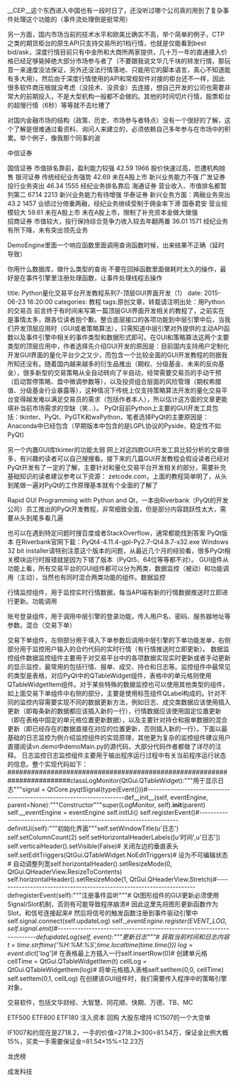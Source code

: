 __CEP__这个东西进入中国也有一段时日了，还没听过哪个公司真的用到了复杂事件处理这个功能的（事件流处理倒是挺常用）

另一方面，国内市场当前的技术水平和欧美比确实不高，举个简单的例子，CTP之类的期货柜台的原生API只支持交易所的1档行情，也就是仅能看到best bid/ask，深度行情目前只有中金所和大商所两家提供，几十万一年的直通接入价格已经足够毙掉绝大部分市场参与者了（不要跟我说文华几千块的转发行情，那玩意一来速度没法保证，另外还没法行情落地、只能用它的脚本语言，真心不知道能有多大用）。然后由于深度行情使用的API和常规软件对接的柜台还不一样，因此很多软件商压根就没考虑（没技术、没资金）去连接，想自己开发的公司也需要非常大的前期投入，不是大型机构一般都不会做的。其他的时间切片行情，股票柜台的超慢行情（6秒）等等就不去吐槽了


对国内金融市场的结构（政策、历史、市场参与者特点）没有一个很好的了解，这个了解是很难通过看资料、询问人来建立的，必须依赖自己多年参与在市场中的积累。举个例子，像我那个同事的波

中信证券

国信证券
市值排名靠前，盈利能力较强 42.59 1966 股价快速过高，恐遭机构抛售 
银河证券
传统经纪业务强势 42.69 未在A股上市 新兴业务能力不强 
广发证券
投行业务突出 46.34 1555 经纪业务排名靠后 
海通证券
营业收入、市值排名都暂列第二 67.14 2213 新兴业务能力有待增强 
华泰证券
新兴业务方面：两融业务突出 43.2 1457 业绩过分倚重两融，经纪业务继续受制于佣金率下滑 
国泰君安
营业规模较大 59.61 未在A股上市 未在A股上市，限制了补充资本金做大做强  
招商证券
市值较大，投行保持综合竞争力收入较去年翻两番 36.01 1571 经纪业务有所下降，未有突出领先业务

DemoEngine里面一个响应函数里面调用查询函数时候，出来结果不正确（延时导致）

你用什么数据库，做什么类型的查询
不要在回掉函数里面做耗时太久的操作，最好是在事件引擎里注册处理函数，让事件处理线程去操作



title: Python量化交易平台开发教程系列7-顶层GUI界面开发（1） 
date: 2015-06-23 16:20:00 
categories: 教程
tags:原创文章，转载请注明出处：用Python的交易员
前言终于有时间来写第一篇顶层GUI界面开发相关的教程了，之前实在是事情太多，跟各位读者抱个歉。整合底层接口的各项功能到中层引擎中后，当我们开发顶层应用时（GUI或者策略算法），只需知道中层引擎对外提供的主动API函数以及事件引擎中相关的事件类型和数据形式即可。在GUI和策略算法这两个主要类型的顶层应用中，作者选择先介绍GUI开发的原因是：目前国内支持用户定制化开发GUI界面的量化平台少之又少，而包含一个比较全面的GUI开发教程的则据我所知还没有。随着国内越来越多的衍生品推出（期权、分级基金、未来的反向基金），很多新型的交易策略从全自动转向了半自动，经常需要交易员的手动干预（启动暂停策略、盘中微调参数等），以及投资组合层面的风险管理（期权希腊值、分级基金行业暴露等），这种情况下传统上仅支持策略算法开发的量化交易平台变得越发难以满足交易员的需求（包括作者本人），所以估计这方面的文章更能填补当前市场需求的空缺（笑…）。
PyQt目前Python上主要的GUI开发工具包括：tkinter、PyQt、PyGTK和wxPython，笔者选择PyQt的主要原因是：
Anaconda中已经包含（早期版本中包含的是LGPL协议的Pyside，稳定性不如PyQt）

另一个内置GUI库tkinter的功能太弱
网上对这四款GUI开发工具比较分析的文章很多，有兴趣的读者可以自己搜搜看。接下来的几篇GUI开发教程会假设读者已经对PyQt开发有了一定的了解，主要针对和量化交易平台开发相关的部分，需要补充基础知识的读者建议参考以下资源：
zetcode.com，上面的教程简单明了，从头到尾做一遍对PyQt的工作原理基本就有个全面的了解了

Rapid GUI Programming with Python and Qt，一本由Riverbank（PyQt的开发公司）员工推出的PyQt开发教程，非常细致全面，但是部分内容跳跃性太大，需要从头到尾多看几遍

也可以在遇到特定问题时搜百度或者StackOverflow，通常都能找到答案
PyQt版本 
在Riverbank官网下载：PyQt4-4.11.4-gpl-Py2.7-Qt4.8.7-x32.exe Windows 32 bit installer请特别注意这个版本的问题，从最近几个月的经验看，很多PyQt相关模块运行时报错就是因为下错了版本（PyQt5、64位等等都不对）。
GUI组件从功能上看，所有交易平台的GUI组件都可以分为两类，数据监控（被动）和功能调用（主动），当然也有同时混合两类功能的组件。数据监控 

行情监控组件，用于监控实时行情数据，每当API端有新的行情数据推送时立即进行更新。功能调用 
 
账号登录组件，用于调用中层引擎的登录功能，传入用户名、密码、服务器地址等参数。混合（交易下单） 
 
交易下单组件，左侧部分用于填入下单参数后调用中层引擎的下单功能发单，右侧部分用于监控用户输入的合约代码的实时行情（有行情推送时立即更新）。
数据监控组件数据监控组件主要用于对交易平台中的各项数据实现实时更新或者手动更新的显示监控，最常用的包括行情、报单、成交、持仓和日志等。监控组件中最常见的类型是表格，对应PyQt中的QTableWidget组件，表格中的单元格则使用QTableWidgetItem组件。对于某些特殊的数据监控也可以使用其他类型的组件，如上面交易下单组件中右侧的部分，主要是使用标签组件QLabel构成的。针对不同的监控内容需要实现不同的数据更新方法，例如日志、成交类数据应该使用插入更新（即每条新的数据都应该插入新的一行），行情数据应该使用固定位置更新（即在表格中固定的单元格位置更新数据），以及主要针对持仓和报单数据的混合更新（即已经存在的数据直接在对应的位置更新，否则插入新的一行）。下面以最基础的日志监控为例介绍监控组件的实现原理，其他更为复杂的监控组件建议用户直接阅读vn.demo中demoMain.py的源代码，大部分代码作者都做了详尽的注释。
日志监控日志监控组件主要用于输出程序运行过程中有关当前程序运行状态的信息。整个实现代码如下：
########################################################################classLogMonitor(QtGui.QTableWidget):"""用于显示日志"""signal = QtCore.pyqtSignal(type(Event()))#----------------------------------------------------------------------def__init__(self, eventEngine, parent=None):"""Constructor"""super(LogMonitor, self).__init__(parent)        self.__eventEngine = eventEngine        self.initUi()        self.registerEvent()#----------------------------------------------------------------------definitUi(self):"""初始化界面"""self.setWindowTitle(u'日志')        self.setColumnCount(2)                             self.setHorizontalHeaderLabels([u'时间',u'日志'])        self.verticalHeader().setVisible(False)# 关闭左边的垂直表头self.setEditTriggers(QtGui.QTableWidget.NoEditTriggers)# 设为不可编辑状态# 自动调整列宽self.horizontalHeader().setResizeMode(0, QtGui.QHeaderView.ResizeToContents)        self.horizontalHeader().setResizeMode(1, QtGui.QHeaderView.Stretch)#----------------------------------------------------------------------defregisterEvent(self):"""注册事件监听"""# Qt图形组件的GUI更新必须使用Signal/Slot机制，否则有可能导致程序崩溃# 因此这里先将图形更新函数作为Slot，和信号连接起来# 然后将信号的触发函数注册到事件驱动引擎中self.signal.connect(self.updateLog)        self.__eventEngine.register(EVENT_LOG, self.signal.emit)#----------------------------------------------------------------------defupdateLog(self, event):"""更新日志"""# 获取当前时间和日志内容t = time.strftime('%H:%M:%S',time.localtime(time.time()))           log = event.dict_['log']# 在表格最上方插入一行self.insertRow(0)# 创建单元格cellTime = QtGui.QTableWidgetItem(t)            cellLog = QtGui.QTableWidgetItem(log)# 将单元格插入表格self.setItem(0,0, cellTime)                    self.setItem(0,1, cellLog)
在创建该GUI组件时，我们需要传入程序中的策略引擎对象，


交易软件，包括文华财经、大智慧、同花顺、快期、万德、TB、MC



ETF500 ETF800 ETF180 注入资本
回购 大股东增持
IC1507的一个大空单


IF1007和约现在是2718.2，一手的价值=2718.2×300=81.54万，保证金比例大概15%，买卖一手需要保证金=81.54×15%=12.23万


龙虎榜

成发科技


